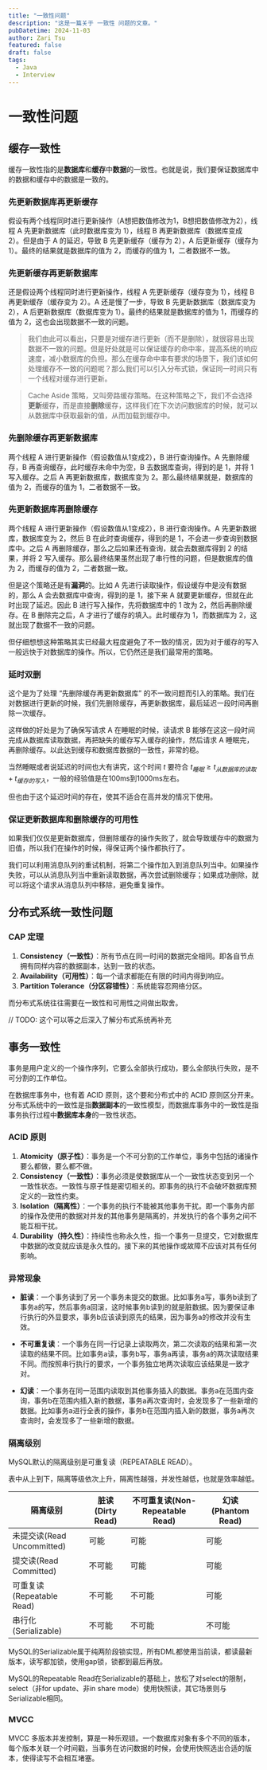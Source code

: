 ```yaml
---
title: "一致性问题"
description: "这是一篇关于 一致性 问题的文章。"
pubDatetime: 2024-11-03
author: Zari Tsu
featured: false
draft: false
tags:
  - Java
  - Interview
---
```


# 一致性问题

## 缓存一致性

缓存一致性指的是**数据库**和**缓存**中**数据**的一致性。也就是说，我们要保证数据库中的数据和缓存中的数据是一致的。

### 先更新数据库再更新缓存

假设有两个线程同时进行更新操作（A想把数值修改为1，B想把数值修改为2），线程 A 先更新数据库（此时数据库变为 1），线程 B 再更新数据库（数据库变成 2）。但是由于 A 的延迟，导致 B 先更新缓存（缓存为 2），A 后更新缓存（缓存为 1）。最终的结果就是数据库的值为 2，而缓存的值为 1，二者数据不一致。

### 先更新缓存再更新数据库

还是假设两个线程同时进行更新操作，线程 A 先更新缓存（缓存变为 1），线程 B 再更新缓存（缓存变为 2）。A 还是慢了一步，导致 B 先更新数据库（数据库变为 2），A 后更新数据库（数据库变为 1）。最终的结果就是数据库的值为 1，而缓存的值为 2，这也会出现数据不一致的问题。

> 我们由此可以看出，只要是对缓存进行更新（而不是删除），就很容易出现数据不一致的问题。但是好处就是可以保证缓存的命中率，提高系统的响应速度，减小数据库的负担。那么在缓存命中率有要求的场景下，我们该如何处理缓存不一致的问题呢？那么我们可以引入分布式锁，保证同一时间只有一个线程对缓存进行更新。

> Cache Aside 策略，又叫旁路缓存策略。在这种策略之下，我们不会选择**更新**缓存，而是直接**删除**缓存，这样我们在下次访问数据库的时候，就可以从数据库中获取最新的值，从而加载到缓存中。

### 先删除缓存再更新数据库

两个线程 A 进行更新操作（假设数值从1变成2），B 进行查询操作。A 先删除缓存，B 再查询缓存，此时缓存未命中为空，B 去数据库查询，得到的是 1，并将 1 写入缓存。之后 A 再更新数据库，数据库变为 2。那么最终结果就是，数据库的值为 2，而缓存的值为 1，二者数据不一致。

### 先更新数据库再删除缓存

两个线程 A 进行更新操作（假设数值从1变成2），B 进行查询操作。A 先更新数据库，数据库变为 2，然后 B 在此时查询缓存，得到的是 1，不会进一步查询到数据库中。之后 A 再删除缓存，那么之后如果还有查询，就会去数据库得到 2 的结果，并将 2 写入缓存。那么最终结果虽然出现了串行性的问题，但是数据库的值为 2，而缓存的值为 2，二者数据一致。

但是这个策略还是有**漏洞**的。比如 A 先进行读取操作，假设缓存中是没有数据的，那么 A 会去数据库中查询，得到的是 1，接下来 A 就要更新缓存，但就在此时出现了延迟。因此 B 进行写入操作，先将数据库中的 1 改为 2，然后再删除缓存。在 B 删除完之后，A 才进行了缓存的填入。此时缓存为 1，而数据库为 2，这就出现了数据不一致的问题。

但仔细想想这种策略其实已经最大程度避免了不一致的情况，因为对于缓存的写入一般远快于对数据库的操作。所以，它仍然还是我们最常用的策略。

### 延时双删

这个是为了处理 “先删除缓存再更新数据库” 的不一致问题而引入的策略。我们在对数据进行更新的时候，我们先删除缓存，再更新数据库，最后延迟一段时间再删除一次缓存。

这样做的好处是为了确保写请求 A 在睡眠的时候，读请求 B 能够在这这一段时间完成从数据库读取数据，再把缺失的缓存写入缓存的操作，然后请求 A 睡眠完，再删除缓存。以此达到缓存和数据库数据的一致性，非常的稳。

当然睡眠或者说延迟的时间也大有讲究，这个时间 $t$ 要符合 $t_{睡眠} ≥ t_{从数据库的读取} + t_{缓存的写入}$，一般的经验值是在100ms到1000ms左右。

但也由于这个延迟时间的存在，使其不适合在高并发的情况下使用。

### 保证更新数据库和删除缓存的可用性

如果我们仅仅是更新数据库，但删除缓存的操作失败了，就会导致缓存中的数据为旧值，所以我们在操作的时候，得保证两个操作都执行了。

我们可以利用消息队列的重试机制，将第二个操作加入到消息队列当中。如果操作失败，可以从消息队列当中重新读取数据，再次尝试删除缓存；如果成功删除，就可以将这个请求从消息队列中移除，避免重复操作。

## 分布式系统一致性问题

### CAP 定理

1. **Consistency（一致性）**：所有节点在同一时间的数据完全相同。即各自节点拥有同样内容的数据副本，达到一致的状态。
2. **Availability（可用性）**：每一个请求都能在有限的时间内得到响应。
3. **Partition Tolerance（分区容错性）**：系统能容忍网络分区。

而分布式系统往往需要在一致性和可用性之间做出取舍。

// TODO: 这个可以等之后深入了解分布式系统再补充

## 事务一致性

事务是用户定义的一个操作序列，它要么全部执行成功，要么全部执行失败，是不可分割的工作单位。

在数据库事务中，也有着 ACID 原则，这个要和分布式中的 ACID 原则区分开来。分布式系统中的一致性是指**数据副本**的一致性模型，而数据库事务中的一致性是指事务执行过程中**数据库本身**的一致性状态。

### ACID 原则

1. **Atomicity（原子性）**：事务是一个不可分割的工作单位，事务中包括的诸操作要么都做，要么都不做。
2. **Consistency（一致性）**：事务必须是使数据库从一个一致性状态变到另一个一致性状态。一致性与原子性是密切相关的。即事务的执行不会破坏数据库预定义的一致性约束。
3. **Isolation（隔离性）**：一个事务的执行不能被其他事务干扰。即一个事务内部的操作及使用的数据对并发的其他事务是隔离的，并发执行的各个事务之间不能互相干扰。
4. **Durability（持久性）**：持续性也称永久性，指一个事务一旦提交，它对数据库中数据的改变就应该是永久性的。接下来的其他操作或故障不应该对其有任何影响。

### 异常现象

* **脏读**：一个事务读到了另一个事务未提交的数据。比如事务a写，事务b读到了事务a的写，然后事务a回滚，这时候事务b读到的就是脏数据。因为要保证串行执行的外显要求，事务b应该读到原先的结果，因为事务a的修改并没有生效。

* **不可重复读**：一个事务在同一行记录上读取两次，第二次读取的结果和第一次读取的结果不同。比如事务a读，事务b写，事务a再读，事务a的两次读取结果不同。而按照串行执行的要求，一个事务独立地两次读取应该结果是一致才对。

* **幻读**：一个事务在同一范围内读取到其他事务插入的数据。事务a在范围内查询，事务b在范围内插入新的数据，事务a再次查询时，会发现多了一些新增的数据。比如事务a进行全表的操作，事务b在范围内插入新的数据，事务a再次查询时，会发现多了一些新增的数据。

### 隔离级别

MySQL默认的隔离级别是可重复读（REPEATABLE READ）。

表中从上到下，隔离等级依次上升，隔离性越强，并发性越低，也就是效率越低。

| 隔离级别 | 脏读(Dirty Read) | 不可重复读(Non-Repeatable Read) | 幻读(Phantom Read) |
| -------- | ---------------- | ---------- | ------------------ |
| 未提交读(Read Uncommitted) | 可能             | 可能       | 可能               |
| 提交读(Read Committed)    | 不可能           | 可能       | 可能               |
| 可重复读(Repeatable Read) | 不可能           | 不可能     | 可能               |
| 串行化(Serializable)     | 不可能           | 不可能               | 不可能             |

MySQL的Serializable属于纯两阶段锁实现，所有DML都使用当前读，都读最新版本，读写都加锁，使用gap锁，锁都到最后再放。

MySQL的Repeatable Read在Serializable的基础上，放松了对select的限制，select（非for update、非in share mode）使用快照读，其它场景则与Serializable相同。

### MVCC

MVCC 多版本并发控制，算是一种乐观锁。一个数据库对象有多个不同的版本，每个版本关联一个时间戳，当事务在访问数据的时候，会使用快照选出合适的版本，使得读写不会相互堵塞。
